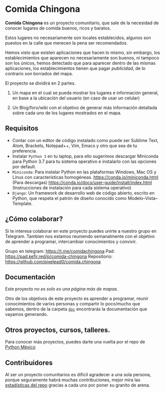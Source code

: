 # Comida Chingona

**Comida Chingona** es un proyecto comunitario, que sale de la necesidad de conocer lugares de comida buenos, ricos y baratos.

Estos lugares no necesariamente son locales establecidos, algunos son puestos en la calle que merecen la pena ser recomendados.

Hemos visto que existen aplicaciones que hacen lo mismo, sin embargo, los establecimientos que aparecen no necesariamente son buenos, ni tampoco son los únicos, hemos detectado que para aparecer dentro de las mismas aplicaciones, los establecimientos tienen que pagar _publicidad_, de lo contrario son borrados del mapa.

El proyecto se dividirá en 2 partes.

1) Un mapa en el cual se pueda mostrar los lugares e información general, en base a la ubicación del usuario (en caso de usar un celular)

2) Un Blog/foro/wiki con el objetivo de generar más información detallada sobre cada uno de los lugares mostrados en el mapa.

## Requisitos

- Contar con un editor de código instalado como puede ser Sublime Text, Atom, Brackets, Notepad++, Vim, Emacs y otro que sea de tu preferencia.
- Instalar `Python 3` en tu laptop, para ello sugerimos descargar Miniconda para Python 3.7 para tu sistema operativo e instalarlo con las opciones por default.
- `Miniconda`: Para instalar Python en las plataformas Windows, Mac OS y Linux con características homogéneas. https://conda.io/miniconda.html (Para descargas) https://conda.io/docs/user-guide/install/index.html (Instrucciones de instalación para cada sistema operativo)
- `Django`: Un framework de desarrollo web de código abierto, escrito en Python, que respeta el patrón de diseño conocido como Modelo–Vista–Template.


## ¿Cómo colaborar?

Si te interesa colaborar en este proyecto puedes unirte a nuestro grupo en Telegram.
Tambien nos estamos reuniendo semanalmente con el objetivo de aprender a programar, intercambiar conocimientos y convivir.

Grupo en telegram: https://t.me/comidachingona
Pad: https://pad.kefir.red/p/comida-chingona
Repositorio: https://github.com/pixelead0/comida.chingona

## Documentación

Este proyecto _no es solo es una página más de mapas_.

Otro de los objetivos de este proyecto es aprender a programar, reunir conocimientos de varixs personas y compartir lo poco/mucho que sabemos, dentro de la carpeta [`doc`](doc/) encontrarás la documentación que vayamos generando.


## Otros proyectos, cursos, talleres.

Para conocer más proyectos, puedes darte una vuelta por el repo de [Python México](https://github.com/rctorr/PythonMexico)

## Contribuidores

Al ser un proyecto comunitarios es dificil agradecer a una sola persona, porque seguramente habrá muchas contribuciones, mejor mira las [estadísticas del repo](https://github.com/pixelead0/comida.chingona/graphs/contributors) gracias a cada uno por poner su granito de arena.
